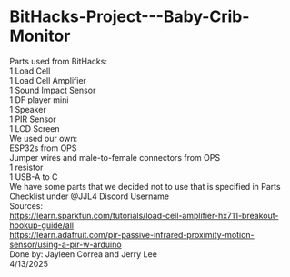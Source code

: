 # BitHacks-Project---Baby-Crib-Monitor
Parts used from BitHacks:<br/>
1 Load Cell <br/>
1 Load Cell Amplifier <br/>
1 Sound Impact Sensor <br/>
1 DF player mini <br/>
1 Speaker <br/>
1 PIR Sensor <br/>
1 LCD Screen <br/>
We used our own: <br/>
ESP32s from OPS <br/>
Jumper wires and male-to-female connectors from OPS <br/>
1 resistor <br/>
1 USB-A to C <br/>
We have some parts that we decided not to use that is specified in Parts Checklist under @JJL4 Discord Username <br/>
Sources: <br/>
https://learn.sparkfun.com/tutorials/load-cell-amplifier-hx711-breakout-hookup-guide/all <br/>
https://learn.adafruit.com/pir-passive-infrared-proximity-motion-sensor/using-a-pir-w-arduino <br/>
Done by:
Jayleen Correa and
Jerry Lee <br/>
4/13/2025
